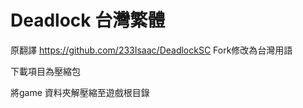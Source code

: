# Deadlock 台灣繁體

原翻譯 https://github.com/233Isaac/DeadlockSC
Fork修改為台灣用語

下載項目為壓縮包

將game 資料夾解壓縮至遊戲根目錄



